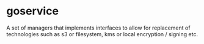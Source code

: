 # goservice
A set of managers that implements interfaces to allow for replacement of technologies such as s3 or filesystem, kms or local encryption / signing etc.
